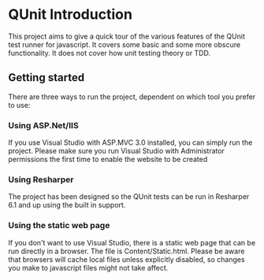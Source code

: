 # QUnit Introduction #

This project aims to give a quick tour of the various features of the QUnit test runner for javascript. It covers some basic and some more obscure functionality. It does not cover how unit testing theory or TDD.

## Getting started ##
There are three ways to run the project, dependent on which tool you prefer to use:

### Using ASP.Net/IIS ###
If you use Visual Studio with ASP.MVC 3.0 installed, you can simply run the project. Please make sure you run Visual Studio with Administrator permissions the first time to enable the website to be created

### Using Resharper ###
The project has been designed so the QUnit tests can be run in Resharper 6.1 and up using the built in support.

### Using the static web page ###
If you don't want to use Visual Studio, there is a static web page that can be run directly in a browser. The file is Content/Static.html. Please be aware that browsers will cache local files unless explicitly disabled, so changes you make to javascript files might not take affect.